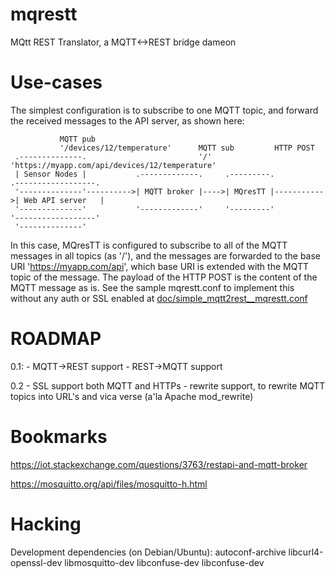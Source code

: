 mqrestt
===============

MQtt REST Translator, a MQTT<->REST bridge dameon



Use-cases
===========
The simplest configuration is to subscribe to one MQTT topic, and forward the received 
messages to the API server, as shown here:

               MQTT pub                 
               '/devices/12/temperature'      MQTT sub         HTTP POST                                     
     .--------------.                         '/'              'https://myapp.com/api/devices/12/temperature'
     | Sensor Nodes |           .-------------.     .---------.            .------------------.
     '--------------'---------->| MQTT broker |---->| MQresTT |----------->| Web API server   |
     '--------------'           '-------------'     '---------'            '------------------'
     '--------------'

In this case, MQresTT is configured to subscribe to all of the MQTT messages in all topics 
(as '/'), and the messages are forwarded to the base URI 'https://myapp.com/api', which 
base URI is extended with the MQTT topic of the message. The payload of the HTTP POST 
is the content of the MQTT message as is. See the sample mqrestt.conf to implement this 
without any auth or SSL enabled at [doc/simple_mqtt2rest__mqrestt.conf](doc/simple_mqtt2rest__mqrestt.conf)




ROADMAP
=======
0.1:
    - MQTT->REST support
    - REST->MQTT support

0.2
    - SSL support both MQTT and HTTPs
    - rewrite support, to rewrite MQTT topics into URL's and vica verse (a'la Apache mod_rewrite)


Bookmarks
========
https://iot.stackexchange.com/questions/3763/restapi-and-mqtt-broker

https://mosquitto.org/api/files/mosquitto-h.html


Hacking
========

Development dependencies (on Debian/Ubuntu): autoconf-archive libcurl4-openssl-dev libmosquitto-dev libconfuse-dev libconfuse-dev


